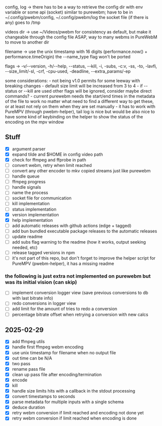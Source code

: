 config, log ->  there has to be a way to retrieve the config dir with env variable or some api
(socket)        similar to purewebm; have to be in ~/.config/pwebm/config, ~/.config/pwebm/log
                the socket file (if there is any) goes to /tmp

videos dir ->   use ~/Videos/pwebm for consistency as default, but make it changeable through
                the config file ASAP, way to many webms in PureWebM to move to another dir

filename   ->   use the unix timestamp with 16 digits (performance.now() + performance.timeOrigin)
                the --name_type flag won't be ported

flags      ->   -v/--version, -h/--help, --status, --kill, -i, -subs, -c:v, -ss, -to, -lavfi,
                --size_limit/-sl, -crf, -cpu-used, -deadline, --extra_params/-ep


some considerations:
    - not being v1.0 permits for some leeway with breaking changes
    - default size limit will be increased from 3 to 4
    - if --status or --kill are used other flags will be ignored, consider maybe direct commands?
    - current purewebm needs the start/end times in the metadata of the file to work no matter what
      need to find a different way to get these, or at least not rely on them when they are set
      manually
    - it has to work with PureMPV (through pwebm-helper), tail log is nice but would be also nice
      to have some kind of keybinding on the helper to show the status of the encoding on the mpv
      window

## Stuff

- [x] argument parser
- [x] expand tilde and $HOME in config video path
- [x] check for ffmpeg and ffprobe in path
- [ ] convert webm, retry when limit reached
- [ ] convert any other encoder to mkv copied streams just like purewebm
- [ ] handle queue
- [ ] ffmpeg progress
- [ ] handle signals
- [ ] name the process
- [ ] socket file for communication
- [ ] kill implementation
- [ ] status implementation
- [x] version implementation
- [x] help implementation
- [ ] add automatic releases with github actions (edge + tagged)
- [ ] add bun bundled executable package releases to the automatic releases
- [ ] update readme
- [ ] add subs flag warning to the readme (how it works, output seeking needed, etc)
- [ ] release tagged versions in npm
- [ ] it's not part of this repo, but don't forget to improve the helper script for PureMPV (pwebm-helper), it has a missing readme

### the following is just extra not implemented on purewebm but was its initial vision (can skip)
- [ ] implement conversion logger view (save previous conversions to db with last bitrate info)
- [ ] redo conversions in logger view
- [ ] add limit for the amount of tries to redo a conversion
- [ ] percentage bitrate offset when retrying a conversion with new calcs

## 2025-02-29
- [x] add ffmpeg utils
- [x] handle first ffmpeg webm encoding
- [x] use unix timestamp for filename when no output file
- [x] out time can be N/A
- [x] two pass
- [x] rename pass file
- [x] clean up pass file after encoding/termination
- [x] encode
- [x] kill
- [x] handle size limits hits with a callback in the stdout processing
- [x] convert timestamps to seconds
- [x] parse metadata for multiple inputs with a single schema
- [x] deduce duration
- [x] retry webm conversion if limit reached and encoding not done yet
- [x] retry webm conversion if limit reached when encoding is done
